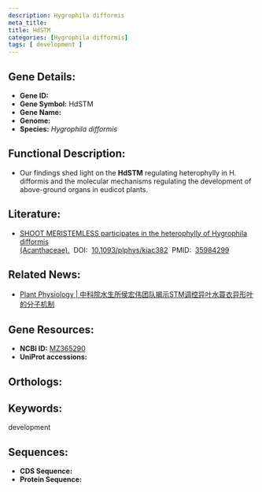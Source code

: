 ```yaml
---
description: Hygrophila difformis
meta_title:
title: HdSTM
categories: [Hygrophila difformis]
tags: [ development ]
---
```


## Gene Details:
- **Gene ID:**	[]()
- **Gene Symbol:** HdSTM
- **Gene Name:** 
- **Genome:** []()
- **Species:** *Hygrophila difformis*

## Functional Description:
   - Our findings shed light on the **HdSTM** regulating heterophylly in H. difformis and the molecular mechanisms regulating the development of above-ground organs in eudicot plants.

## Literature:
   - [SHOOT MERISTEMLESS participates in the heterophylly of Hygrophila difformis (Acanthaceae).]( https://academic.oup.com/plphys/article/190/3/1777/6671852?login=true)&nbsp;&nbsp;DOI:&nbsp;&nbsp;[10.1093/plphys/kiac382](https://academic.oup.com/plphys/article/190/3/1777/6671852?login=true)&nbsp;&nbsp;PMID:&nbsp;&nbsp;[35984299](https://pubmed.ncbi.nlm.nih.gov/35984299/)

## Related News:
   - [Plant Physiology | 中科院水生所侯宏伟团队揭示STM调控异叶水蓑衣异形叶的分子机制](https://mp.weixin.qq.com/s?__biz=Mzg3MDEwNDEyMg==&mid=2247536714&idx=3&sn=b672c99a3ba5eafd09428bf87388d34a&chksm=ce90fd1ff9e774091068bf6904c2667b3524965ca90bb0782ccc504fede02ef19b162d6e5d2c&scene=27#wechat_redirect)

## Gene Resources:
- **NCBI ID:** [MZ365290](https://www.ncbi.nlm.nih.gov/gene/?term=MZ365290)
- **UniProt accessions:** [](https://www.uniprot.org/uniprotkb//entry)

## Orthologs:


## Keywords:
development

## Sequences:
- **CDS Sequence:**
- **Protein Sequence:**
